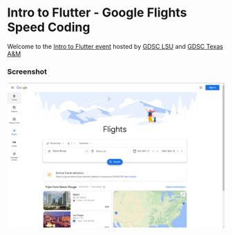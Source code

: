 # Intro to Flutter - Google Flights Speed Coding

Welcome to the [Intro to Flutter event](https://dsc.community.dev/events/details/developer-student-clubs-texas-am-university-presents-introduction-to-flutter-with-dsc-lead/#/) hosted by [GDSC LSU](https://gdsc.community.dev/louisiana-state-university-baton-rouge/) and [GDSC Texas A&M](https://dsc.community.dev/texas-am-university/)

### Screenshot

<img src="assets/solution_screenshot.png">